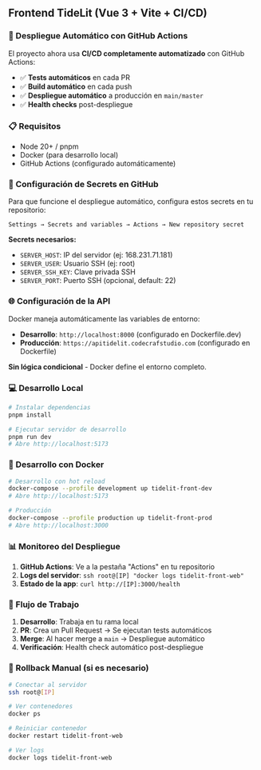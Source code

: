 ## Frontend TideLit (Vue 3 + Vite + CI/CD)

### 🚀 Despliegue Automático con GitHub Actions

El proyecto ahora usa **CI/CD completamente automatizado** con GitHub Actions:

- ✅ **Tests automáticos** en cada PR
- ✅ **Build automático** en cada push
- ✅ **Despliegue automático** a producción en `main/master`
- ✅ **Health checks** post-despliegue

### 📋 Requisitos
- Node 20+ / pnpm
- Docker (para desarrollo local)
- GitHub Actions (configurado automáticamente)

### 🔧 Configuración de Secrets en GitHub

Para que funcione el despliegue automático, configura estos secrets en tu repositorio:

```
Settings → Secrets and variables → Actions → New repository secret
```

**Secrets necesarios:**
- `SERVER_HOST`: IP del servidor (ej: 168.231.71.181)
- `SERVER_USER`: Usuario SSH (ej: root)
- `SERVER_SSH_KEY`: Clave privada SSH
- `SERVER_PORT`: Puerto SSH (opcional, default: 22)

### 🌐 Configuración de la API

Docker maneja automáticamente las variables de entorno:

- **Desarrollo**: `http://localhost:8000` (configurado en Dockerfile.dev)
- **Producción**: `https://apitidelit.codecrafstudio.com` (configurado en Dockerfile)

**Sin lógica condicional** - Docker define el entorno completo.

### 💻 Desarrollo Local

```bash
# Instalar dependencias
pnpm install

# Ejecutar servidor de desarrollo
pnpm run dev
# Abre http://localhost:5173
```

### 🐳 Desarrollo con Docker

```bash
# Desarrollo con hot reload
docker-compose --profile development up tidelit-front-dev
# Abre http://localhost:5173

# Producción
docker-compose --profile production up tidelit-front-prod
# Abre http://localhost:3000
```

### 📊 Monitoreo del Despliegue

1. **GitHub Actions**: Ve a la pestaña "Actions" en tu repositorio
2. **Logs del servidor**: `ssh root@[IP] "docker logs tidelit-front-web"`
3. **Estado de la app**: `curl http://[IP]:3000/health`

### 🔄 Flujo de Trabajo

1. **Desarrollo**: Trabaja en tu rama local
2. **PR**: Crea un Pull Request → Se ejecutan tests automáticos
3. **Merge**: Al hacer merge a `main` → Despliegue automático
4. **Verificación**: Health check automático post-despliegue

### 🚨 Rollback Manual (si es necesario)

```bash
# Conectar al servidor
ssh root@[IP]

# Ver contenedores
docker ps

# Reiniciar contenedor
docker restart tidelit-front-web

# Ver logs
docker logs tidelit-front-web
```
